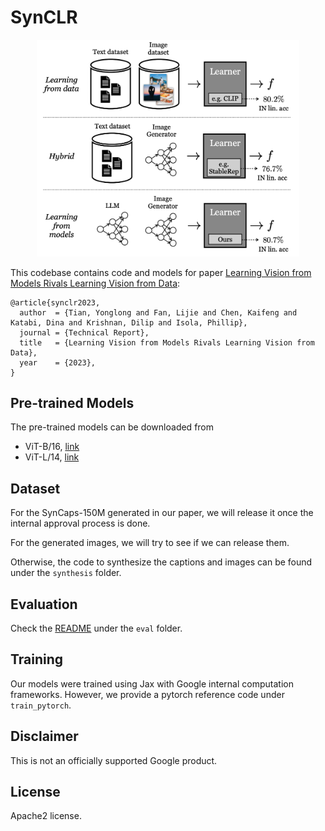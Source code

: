 # SynCLR

<p align="center">
  <img src="assets/teaser.png" width="420">
</p>

This codebase contains code and models for paper [Learning Vision from Models Rivals Learning Vision from Data](assets/synclr_paper.pdf):
```
@article{synclr2023,
  author  = {Tian, Yonglong and Fan, Lijie and Chen, Kaifeng and Katabi, Dina and Krishnan, Dilip and Isola, Phillip},
  journal = {Technical Report},
  title   = {Learning Vision from Models Rivals Learning Vision from Data},
  year    = {2023},
}
```

## Pre-trained Models
The pre-trained models can be downloaded from
- ViT-B/16, [link](https://www.dropbox.com/scl/fi/ogktmm26yojhlgsbwqqti/synclr_vit_b_16.pth?rlkey=2bn6j4upcrqy93d5b9fgrrj02&dl=0)
- ViT-L/14, [link](https://www.dropbox.com/scl/fi/al5a8d045ir0zsqo4ogpg/synclr_vit_l_14.pth?rlkey=ksyktxamcs17zqr6wha6ekdp4&dl=0)

## Dataset
For the SynCaps-150M generated in our paper, we will release it once the internal approval
process is done.

For the generated images, we will try to see if we can release them.

Otherwise, the code to synthesize the captions and images can be found
under the `synthesis` folder.

## Evaluation

Check the [README](eval/EVALUATE.md) under the `eval` folder.

## Training
Our models were trained using Jax with Google internal computation frameworks. However,
we provide a pytorch reference code under `train_pytorch`.


## Disclaimer
This is not an officially supported Google product.


## License
Apache2 license.

